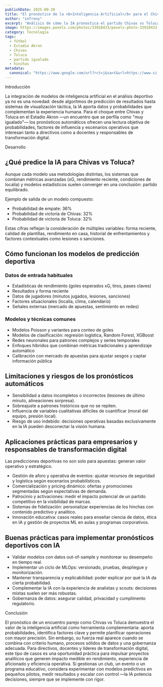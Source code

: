 ```yaml
---
publishDate: 2025-09-20
title: "El pronóstico de la <b>Inteligencia Artificial</b> para el Chivas vs Toluca en la jornada 9 del Apertura 2025"
author: "infrony"
excerpt: "Análisis de cómo la IA pronostica el partido Chivas vs Toluca en la jornada 9 del Apertura 2025 y qué implicaciones tiene para clubes, patrocinadores y aficionados."
image: https://images.pexels.com/photos/33918433/pexels-photo-33918433.jpeg
category: Tecnología
tags:
  - fútbol
  - Estadio Akron
  - Chivas
  - Toluca
  - partido igualado
  - hinchas
metadata:
  canonical: "https://www.google.com/url?rct=j&sa=t&url=https://www.si.com/es-us/futbol/el-pronostico-de-la-inteligencia-artificial-para-el-chivas-vs-toluca-en-la-jornada-9-del-apertura-20-9-2025&ct=ga&cd=CAIyHDdlZmI2YWE1YjUxZDE4MjY6Y29tOmVzOlVTOlI&usg=AOvVaw1EnfxdXl86QQwtBXOJ9xi2"
---
```


Introducción

La integración de modelos de inteligencia artificial en el análisis deportivo ya no es una novedad: desde algoritmos de predicción de resultados hasta sistemas de visualización táctica, la IA aporta datos y probabilidades que complementan la experiencia humana. Para el choque entre Chivas y Toluca en el Estadio Akron —un encuentro que se perfila como "muy igualado"— los pronósticos automáticos ofrecen una lectura objetiva de probabilidades, factores de influencia y escenarios operativos que interesan tanto a directivos como a docentes y responsables de transformación digital.

Desarrollo

## ¿Qué predice la IA para Chivas vs Toluca?

Aunque cada modelo usa metodologías distintas, los sistemas que combinan métricas avanzadas (xG, rendimiento reciente, condiciones de localía) y modelos estadísticos suelen converger en una conclusión: partido equilibrado.

Ejemplo de salida de un modelo compuesto:
- Probabilidad de empate: 36%
- Probabilidad de victoria de Chivas: 32%
- Probabilidad de victoria de Toluca: 32%

Estas cifras reflejan la consideración de múltiples variables: forma reciente, calidad de plantillas, rendimiento en casa, historial de enfrentamientos y factores contextuales como lesiones o sanciones.

## Cómo funcionan los modelos de predicción deportiva

### Datos de entrada habituales
- Estadísticas de rendimiento (goles esperados xG, tiros, pases claves)
- Resultados y forma reciente
- Datos de jugadores (minutos jugados, lesiones, sanciones)
- Factores situacionales (localía, clima, calendario)
- Señales externas (mercado de apuestas, sentimiento en redes)

### Modelos y técnicas comunes
- Modelos Poisson y variantes para conteo de goles
- Modelos de clasificación: regresión logística, Random Forest, XGBoost
- Redes neuronales para patrones complejos y series temporales
- Enfoques híbridos que combinan métricas tradicionales y aprendizaje automático
- Calibración con mercado de apuestas para ajustar sesgos y captar información pública

## Limitaciones y riesgos de los pronósticos automáticos

- Sensibilidad a datos incompletos o incorrectos (lesiones de último minuto, alineaciones sorpresa).
- Sobreajuste a patrones históricos que no se repiten.
- Influencia de variables cualitativas difíciles de cuantificar (moral del equipo, presión local).
- Riesgo de uso indebido: decisiones operativas basadas exclusivamente en la IA pueden desconectar la visión humana.

## Aplicaciones prácticas para empresarios y responsables de transformación digital

Las predicciones deportivas no son solo para apuestas: generan valor operativo y estratégico.

- Gestión de aforo y operativa de eventos: ajustar recursos de seguridad y logística según escenarios probabilísticos.
- Comercialización y pricing dinámico: ofertas y promociones segmentadas según expectativas de demanda.
- Patrocinio y activaciones: medir el impacto potencial de un partido competitivo en la visibilidad de marcas.
- Sistemas de fidelización: personalizar experiencias de los hinchas con contenido predictivo y analítico.
- Innovación educativa: casos reales para enseñar ciencia de datos, ética en IA y gestión de proyectos ML en aulas y programas corporativos.

## Buenas prácticas para implementar pronósticos deportivos con IA

- Validar modelos con datos out-of-sample y monitorear su desempeño en tiempo real.
- Implementar un ciclo de MLOps: versionado, pruebas, despliegue y monitorización.
- Mantener transparencia y explicabilidad: poder explicar por qué la IA da cierta probabilidad.
- Complementar la IA con la experiencia de analistas y scouts: decisiones mixtas suelen ser más robustas.
- Gobernanza de datos: asegurar calidad, privacidad y cumplimento regulatorio.

Conclusión

El pronóstico de un encuentro parejo como Chivas vs Toluca demuestra el valor de la inteligencia artificial como herramienta complementaria: aporta probabilidades, identifica factores clave y permite planificar operaciones con mayor precisión. Sin embargo, su fuerza real aparece cuando se combina con criterio humano, procesos sólidos de datos y una gobernanza adecuada. Para directivos, docentes y líderes de transformación digital, este tipo de casos es una oportunidad práctica para impulsar proyectos analíticos que generen impacto medible en rendimiento, experiencia de aficionado y eficiencia operativa. Si gestionas un club, un evento o un programa educativo, considera experimentar con modelos predictivos en pequeños pilotos, medir resultados y escalar con control —la IA potencia decisiones, siempre que se implemente con rigor.